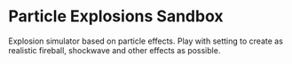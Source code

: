 # Particle Explosions Sandbox
Explosion simulator based on particle effects. Play with setting to create as realistic fireball, shockwave and other effects as possible.